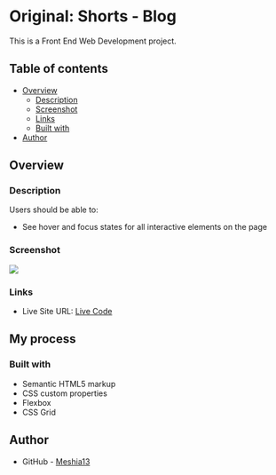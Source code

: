 # Original: Shorts - Blog

This is a Front End Web Development project.

## Table of contents

- [Overview](#overview)
  - [Description](#description)
  - [Screenshot](#screenshot)
  - [Links](#links)
  - [Built with](#built-with)
- [Author](#author)


## Overview

### Description

Users should be able to:

- See hover and focus states for all interactive elements on the page

### Screenshot

![](./assets/images/)

### Links

- Live Site URL: [Live Code]()

## My process

### Built with

- Semantic HTML5 markup
- CSS custom properties
- Flexbox
- CSS Grid


## Author

- GitHub - [Meshia13](https://github.com/Meshia13)
